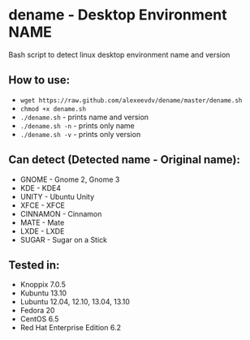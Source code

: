dename - Desktop Environment NAME
======

Bash script to detect linux desktop environment name and version

## How to use:

* `wget https://raw.github.com/alexeevdv/dename/master/dename.sh`
* `chmod +x dename.sh`
* `./dename.sh` - prints name and version
* `./dename.sh -n` - prints only name
* `./dename.sh -v` - prints only version

## Can detect (Detected name - Original name):

* GNOME - Gnome 2, Gnome 3 
* KDE - KDE4
* UNITY - Ubuntu Unity
* XFCE - XFCE
* CINNAMON - Cinnamon
* MATE - Mate
* LXDE - LXDE
* SUGAR - Sugar on a Stick

## Tested in:

* Knoppix 7.0.5
* Kubuntu 13.10
* Lubuntu 12.04, 12.10, 13.04, 13.10
* Fedora 20
* CentOS 6.5
* Red Hat Enterprise Edition 6.2
